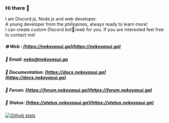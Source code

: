### Hi there 👋
I am Discord.js, Node.js and web developer. <br>
A young developer from the philippines, always ready to learn more! <br>
I can create custom Discord bot🤖/web for you. If you are interested feel free to contact me!

##### 🌐 Web : [https://nekoyasui.ga](https://nekoyasui.ga)
##### 📩 Email: [neko@nekoyasui.ga](mailto:neko@nekoyasui.ga)
##### 📄 Documentation: [https://docs.nekoyasui.ga](https://docs.nekoyasui.ga)
##### 💬 Forum: [https://forum.nekoyasui.ga](https://forum.nekoyasui.ga)
##### 🧰 Status: [https://status.nekoyasui.ga](https://status.nekoyasui.ga)


<!--
Here are some ideas to get you started:

- 🔭 I’m currently working on ...
- 🌱 I’m currently learning ...
- 👯 I’m looking to collaborate on ...
- 🤔 I’m looking for help with ...
- 💬 Ask me about ...
- 📫 How to reach me: ...
- 😄 Pronouns: ...
- ⚡ Fun fact: ...
-->


[![Github stats](https://github-readme-stats.vercel.app/api?username=NekoYasui&theme=blue-green&show_icons=true)](https://nekoyasui.ga)
